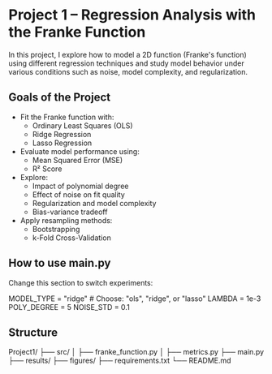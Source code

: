 # Project 1 – Regression Analysis with the Franke Function


In this project, I explore how to model a 2D function (Franke's function) using different regression techniques and study model behavior under various conditions such as noise, model complexity, and regularization.


## Goals of the Project

- Fit the Franke function with:
  - Ordinary Least Squares (OLS)
  - Ridge Regression
  - Lasso Regression
- Evaluate model performance using:
  - Mean Squared Error (MSE)
  - R² Score
- Explore:
  - Impact of polynomial degree
  - Effect of noise on fit quality
  - Regularization and model complexity
  - Bias-variance tradeoff
- Apply resampling methods:
  - Bootstrapping
  - k-Fold Cross-Validation

## How to use main.py

Change this section to switch experiments:

MODEL_TYPE = "ridge"  # Choose: "ols", "ridge", or "lasso"
LAMBDA = 1e-3
POLY_DEGREE = 5
NOISE_STD = 0.1




## Structure

Project1/
├── src/
│   ├── franke_function.py
│   ├── metrics.py
├── main.py
├── results/
├── figures/
├── requirements.txt
└── README.md
